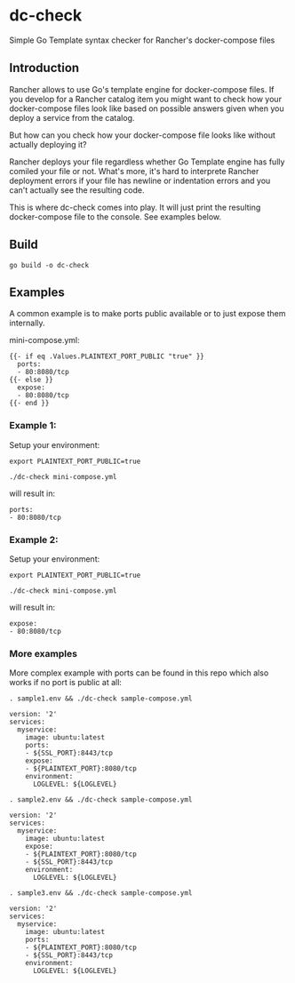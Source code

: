 # dc-check
Simple Go Template syntax checker for Rancher's docker-compose files

## Introduction

Rancher allows to use Go's template engine for docker-compose files.
If you develop for a Rancher catalog item you might want to
check how your docker-compose files look like based on possible answers
given when you deploy a service from the catalog.

But how can you check how your docker-compose file looks like
without actually deploying it?

Rancher deploys your file regardless whether Go Template engine has
fully comiled your file or not. What's more, it's hard to interprete
Rancher deployment errors if your file has newline or indentation
errors and you can't actually see the resulting code.

This is where dc-check comes into play. It will just print the
resulting docker-compose file to the console. See examples below.


## Build

`go build -o dc-check`


## Examples

A common example is to make ports public available or to just
expose them internally.

mini-compose.yml:
```
{{- if eq .Values.PLAINTEXT_PORT_PUBLIC "true" }}
  ports:
  - 80:8080/tcp
{{- else }}
  expose:
  - 80:8080/tcp
{{- end }}
```


### Example 1:

Setup your environment:

`export PLAINTEXT_PORT_PUBLIC=true`

`./dc-check mini-compose.yml`

will result in:

```
ports:
- 80:8080/tcp
```



### Example 2:

Setup your environment:

`export PLAINTEXT_PORT_PUBLIC=true`

`./dc-check mini-compose.yml`

will result in:

```
expose:
- 80:8080/tcp
```


### More examples

More complex example with ports can be found in this repo which also
works if no port is public at all:

`. sample1.env && ./dc-check sample-compose.yml`

```
version: '2'
services:
  myservice:
    image: ubuntu:latest
    ports:
    - ${SSL_PORT}:8443/tcp
    expose:
    - ${PLAINTEXT_PORT}:8080/tcp
    environment:
      LOGLEVEL: ${LOGLEVEL}
```


`. sample2.env && ./dc-check sample-compose.yml`

```
version: '2'
services:
  myservice:
    image: ubuntu:latest
    expose:
    - ${PLAINTEXT_PORT}:8080/tcp
    - ${SSL_PORT}:8443/tcp
    environment:
      LOGLEVEL: ${LOGLEVEL}
```

`. sample3.env && ./dc-check sample-compose.yml`

```
version: '2'
services:
  myservice:
    image: ubuntu:latest
    ports:
    - ${PLAINTEXT_PORT}:8080/tcp
    - ${SSL_PORT}:8443/tcp
    environment:
      LOGLEVEL: ${LOGLEVEL}
```
